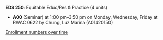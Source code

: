 **EDS 250**: Equitable Educ/Res & Practice (4 units)

- **A00** (Seminar) at 1:00 pm–3:50 pm on Monday, Wednesday, Friday at RWAC 0622 by Chung, Luz Marina (A01420150)

[Enrollment numbers over time](./EDS250.tsv)
